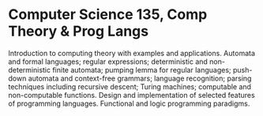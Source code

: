 # Computer Science 135, Comp Theory & Prog Langs

Introduction to computing theory with examples and applications. Automata and formal languages; regular expressions; deterministic and non-deterministic finite automata; pumping lemma for regular languages; push-down automata and context-free grammars; language recognition; parsing techniques including recursive descent; Turing machines; computable and non-computable functions. Design and implementation of selected features of programming languages. Functional and logic programming paradigms.
